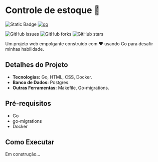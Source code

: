 # Controle de estoque 🚀
![Static Badge](https://img.shields.io/badge/Em_Constru%C3%A7%C3%A3o-blue)
[![go](https://github.com/JPauloMoura/controle-de-estoque/actions/workflows/go.yml/badge.svg)](https://github.com/JPauloMoura/controle-de-estoque/actions/workflows/go.yml)

![GitHub issues](https://img.shields.io/github/issues/seu-usuario/seu-repositorio.svg)
![GitHub forks](https://img.shields.io/github/forks/seu-usuario/seu-repositorio.svg)
![GitHub stars](https://img.shields.io/github/stars/seu-usuario/seu-repositorio.svg)

Um projeto web empolgante construído com ❤️ usando Go para desafir minhas habilidade.

## Detalhes do Projeto

- **Tecnologias:** Go, HTML, CSS, Docker.
- **Banco de Dados:** Postgres.
- **Outras Ferramentas:** Makefile, Go-migrations.

## Pré-requisitos
- Go
- go-migrations
- Docker

## Como Executar
Em construção...
